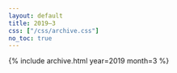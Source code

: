 ```yaml
---
layout: default
title: 2019–3
css: ["/css/archive.css"]
no_toc: true
---
```


{% include archive.html year=2019 month=3 %}
